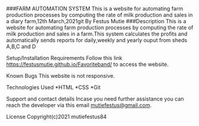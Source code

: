 ###FARM AUTOMATION SYSTEM
This is a website for automating farm production processes by computing the rate of milk production and sales in a  diary farm,12th March,2021git
By Festus Mutie
###Description
This is a website for automating farm production processes by computing the rate of milk production and sales in a farm.This system calculates the profits and automatically sends reports for daily,weekly and yearly ouput from sheds A,B,C and D

Setup/Installation Requirements
 Follow this link https://festusmutie.github.io/Favoriteband/ to access the website.

Known Bugs
This website is not responsive.

Technologies Used
*HTML
*CSS
*Git

Support and contact details
Incase you need further assistance you can reach the developer via this email mutiefestus@gmail.com.

License
Copyright(c)2021 mutiefestus84